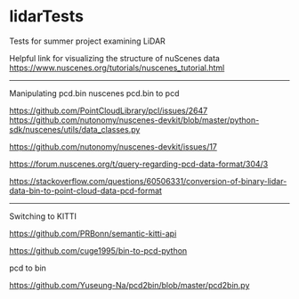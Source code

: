 # lidarTests
Tests for summer project examining LiDAR

Helpful link for visualizing the structure of nuScenes data
https://www.nuscenes.org/tutorials/nuscenes_tutorial.html



-------------------------------------

Manipulating pcd.bin nuscenes
pcd.bin to pcd

https://github.com/PointCloudLibrary/pcl/issues/2647
https://github.com/nutonomy/nuscenes-devkit/blob/master/python-sdk/nuscenes/utils/data_classes.py

https://github.com/nutonomy/nuscenes-devkit/issues/17

https://forum.nuscenes.org/t/query-regarding-pcd-data-format/304/3

https://stackoverflow.com/questions/60506331/conversion-of-binary-lidar-data-bin-to-point-cloud-data-pcd-format


-----

Switching to KITTI

https://github.com/PRBonn/semantic-kitti-api

https://github.com/cuge1995/bin-to-pcd-python

pcd to bin

https://github.com/Yuseung-Na/pcd2bin/blob/master/pcd2bin.py
